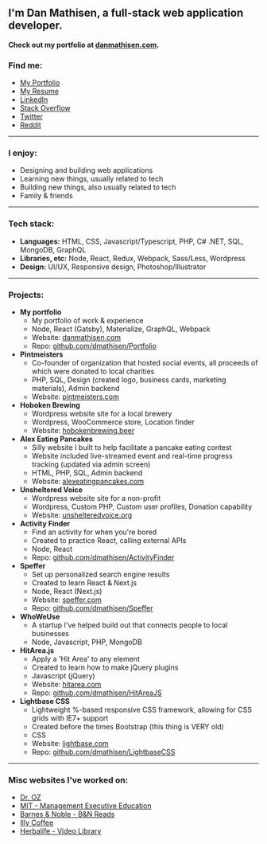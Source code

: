 
## I'm Dan Mathisen, a full-stack web application developer.

**Check out my portfolio at [danmathisen.com](https://danmathisen.com/).**

### Find me:
- [My Portfolio](https://danmathisen.com/)
- [My Resume](https://danmathisen.com/dan-mathisen-resume.pdf)
- [LinkedIn](https://www.linkedin.com/in/danmathisen/)
- [Stack Overflow](https://stackoverflow.com/users/1308734/dmathisen)
- [Twitter](https://twitter.com/dmathisen36)
- [Reddit](https://www.reddit.com/user/SoBoredAtWork)

---
    
### I enjoy:
- Designing and building web applications
- Learning new things, usually related to tech
- Building new things, also usually related to tech
- Family & friends

---

### Tech stack:
- **Languages:** HTML, CSS, Javascript/Typescript, PHP, C# .NET, SQL, MongoDB, GraphQL
- **Libraries, etc:** Node, React, Redux, Webpack, Sass/Less, Wordpress
- **Design:** UI/UX, Responsive design, Photoshop/Illustrator

---

### Projects:
* **My portfolio**
    - My portfolio of work & experience
    - Node, React (Gatsby), Materialize, GraphQL, Webpack
    - Website: [danmathisen.com](https://danmathisen.com/)
    - Repo: [github.com/dmathisen/Portfolio](https://github.com/dmathisen/Portfolio)
* **Pintmeisters**
    - Co-founder of organization that hosted social events, all proceeds of which were donated to local charities
    - PHP, SQL, Design (created logo, business cards, marketing materials), Admin backend
    - Website: [pintmeisters.com](https://pintmeisters.com/)
* **Hoboken Brewing**
    - Wordpress website site for a local brewery
    - Wordpress, WooCommerce store, Location finder
    - Website: [hobokenbrewing.beer](https://hobokenbrewing.beer/)
* **Alex Eating Pancakes**
    - Silly website I built to help facilitate a pancake eating contest
    - Website included live-streamed event and real-time progress tracking (updated via admin screen)
    - HTML, PHP, SQL, Admin backend
    - Website: [alexeatingpancakes.com](http://alexeatingpancakes.danmathisen.com/)
* **Unsheltered Voice**
    - Wordpress website site for a non-profit
    - Wordpress, Custom PHP, Custom user profiles, Donation capability
    - Website: [unshelteredvoice.org](http://unshelteredvoice.danmathisen.com/)
* **Activity Finder**
    - Find an activity for when you're bored
    - Created to practice React, calling external APIs
    - Node, React
    - Repo: [github.com/dmathisen/ActivityFinder](https://github.com/dmathisen/ActivityFinder)
* **Speffer**
    - Set up personalized search engine results
    - Created to learn React & Next.js
    - Node, React (Next.js)
    - Website: [speffer.com](http://speffer.danmathisen.com/)
    - Repo: [github.com/dmathisen/Speffer](https://github.com/dmathisen/activity-finder)
* **WhoWeUse**
    - A startup I've helped build out that connects people to local businesses
    - Node, Javascript, PHP, MongoDB
* **HitArea.js**
    - Apply a 'Hit Area' to any element
    - Created to learn how to make jQuery plugins
    - Javascript (jQuery)
    - Website: [hitarea.com](http://hitarea.danmathisen.com/)
    - Repo: [github.com/dmathisen/HitAreaJS](https://github.com/dmathisen/HitAreaJS)
* **Lightbase CSS**
    - Lightweight %-based responsive CSS framework, allowing for CSS grids with IE7+ support
    - Created before the times Bootstrap (this thing is VERY old)
    - CSS
    - Website: [lightbase.com](http://lightbase.danmathisen.com/)
    - Repo: [github.com/dmathisen/LightbaseCSS](https://github.com/dmathisen/LightbaseCSS)

---

### Misc websites I've worked on:
- [Dr. OZ](https://www.doctoroz.com/)
- [MIT - Management Executive Education](https://executive.mit.edu/)
- [Barnes & Noble - B&N Reads](https://www.barnesandnoble.com/blog/category/interviews/)
- [Illy Coffee](https://www.illy.com/en-us/live-happilly/circolo-illy)
- [Herbalife - Video Library](https://video.herbalife.com/)

